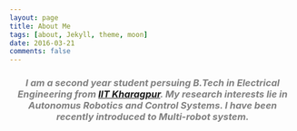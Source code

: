 ```yaml
---
layout: page
title: About Me
tags: [about, Jekyll, theme, moon]
date: 2016-03-21
comments: false
---
```





### _<center><font color="gray"> I am a second year student persuing B.Tech in Electrical Engineering from <a href="www.iitkgp.ac.in">IIT Kharagpur</a>.  My research interests lie in <b>Autonomus Robotics</b> and <b>Control Systems</b>. I have been recently introduced to Multi-robot system.</font> </center>_ 

<!--
## Features

* Minimal, you can focus on your content
* Responsive
* Disqus integration
* Syntax highlighting
* Optional post image
* Social icons
* Page for sharing projects
* Optional background image
* Simple navigation menu
* MathJax support

## Preview

{% capture images %}
    https://cloud.githubusercontent.com/assets/754514/14509720/61c61058-01d6-11e6-93ab-0918515ecd56.png
    https://cloud.githubusercontent.com/assets/754514/14509716/61ac6c8e-01d6-11e6-879f-8308883de790.png
{% endcapture %}
{% include gallery images=images caption="Screenshots of Moon Theme" cols=2 %}

See a [live version of Moon](http://taylantatli.github.io/Moon) hosted on GitHub.

## Getting Started

To learn how to install and use this theme check out the [Setup Guide](http://taylantatli.me/Moon/moon-theme/) for more information.
      
[Install Moon](https://github.com/TaylanTatli/Moon){: .btn}
 -->
